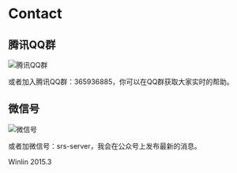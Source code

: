 # Contact

## 腾讯QQ群

![腾讯QQ群](http://winlinvip.github.io/srs.release/wiki/images/srs_qq_95.png)

或者加入腾讯QQ群：365936885，你可以在QQ群获取大家实时的帮助。

## 微信号

![微信号](http://winlinvip.github.io/srs.release/wiki/images/srs_weixin_430.jpg)

或者加微信号：srs-server，我会在公众号上发布最新的消息。

Winlin 2015.3
